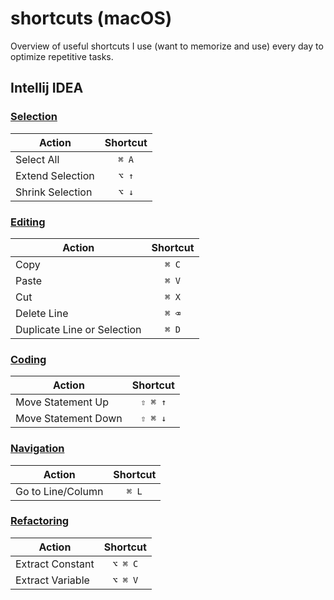 # shortcuts (macOS)

Overview of useful shortcuts I use (want to memorize and use) every day to optimize repetitive tasks.

## Intellij IDEA

### [Selection](https://www.jetbrains.com/help/idea/reference-keymap-mac-default.html#select_text)

| Action           | Shortcut |
|------------------|:--------:|
| Select All       |  `⌘ A`   |
| Extend Selection |  `⌥ ↑`   |
| Shrink Selection |  `⌥ ↓`   |

### [Editing](https://www.jetbrains.com/help/idea/reference-keymap-mac-default.html#basic_editing)

| Action                      | Shortcut |
|-----------------------------|:--------:|
| Copy                        |  `⌘ C`   |
| Paste                       |  `⌘ V`   |
| Cut                         |  `⌘ X`   |
| Delete Line                 |  `⌘ ⌫`   |
| Duplicate Line or Selection |  `⌘ D`   |

### [Coding](https://www.jetbrains.com/help/idea/reference-keymap-mac-default.html#coding_assistance)

| Action              | Shortcut |
|---------------------|:--------:|
| Move Statement Up   | `⇧ ⌘ ↑`  |
| Move Statement Down | `⇧ ⌘ ↓`  |

### [Navigation](https://www.jetbrains.com/help/idea/reference-keymap-mac-default.html#context_navigation)

| Action            | Shortcut |
|-------------------|:--------:|
| Go to Line/Column |  `⌘ L`   |

### [Refactoring](https://www.jetbrains.com/help/idea/refactoring-source-code.html#popular-refactorings)

| Action           | Shortcut |
|------------------|:--------:|
| Extract Constant | `⌥ ⌘ C`  |
| Extract Variable | `⌥ ⌘ V`  |